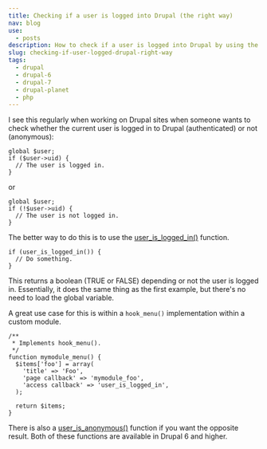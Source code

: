 ```yaml
---
title: Checking if a user is logged into Drupal (the right way)
nav: blog
use:
  - posts
description: How to check if a user is logged into Drupal by using the user_is_logged_in() and user_is_anonymous() functions.
slug: checking-if-user-logged-drupal-right-way
tags:
  - drupal
  - drupal-6
  - drupal-7
  - drupal-planet
  - php
---
```

I see this regularly when working on Drupal sites when someone wants to check whether the current user is logged in to Drupal (authenticated) or not (anonymous):

~~~~
global $user;
if ($user->uid) {
  // The user is logged in.
}
~~~~

or

~~~~
global $user;
if (!$user->uid) {
  // The user is not logged in.
}
~~~~

The better way to do this is to use the [user_is_logged_in()](http://api.drupal.org/api/drupal/modules!user!user.module/function/user_is_logged_in/7) function.

~~~~
if (user_is_logged_in()) {
  // Do something.
}
~~~~

This returns a boolean (TRUE or FALSE) depending or not the user is logged in. Essentially, it does the same thing as the first example, but there's no need to load the global variable.

A great use case for this is within a `hook_menu()` implementation within a custom module.

~~~~
/**
 * Implements hook_menu().
 */
function mymodule_menu() {
  $items['foo'] = array(
    'title' => 'Foo',
    'page callback' => 'mymodule_foo',
    'access callback' => 'user_is_logged_in',
  );

  return $items;
}
~~~~

There is also a [user_is_anonymous()](http://api.drupal.org/api/drupal/modules!user!user.module/function/user_is_anonymous/7) function if you want the opposite result. Both of these functions are available in Drupal 6 and higher.